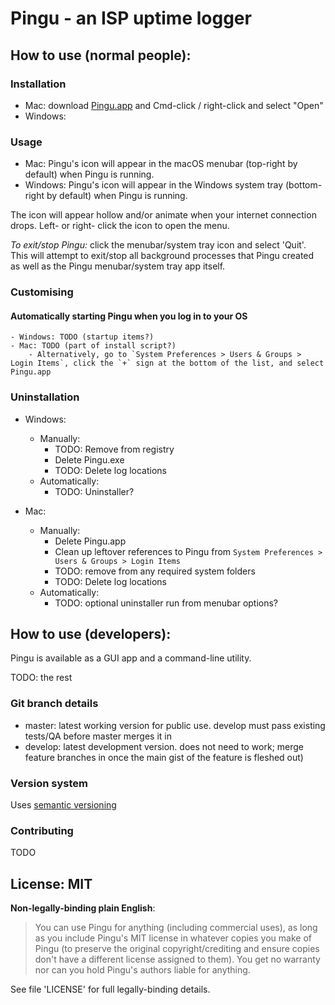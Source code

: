 # Pingu - an ISP uptime logger

## How to use (normal people):

### Installation

- Mac: download [Pingu.app]() and Cmd-click / right-click and select "Open"
- Windows:

### Usage

- Mac: Pingu's icon will appear in the macOS menubar (top-right by default) when Pingu is running. 
- Windows: Pingu's icon will appear in the Windows system tray (bottom-right by default) when Pingu is running.

The icon will appear hollow and/or animate when your internet connection drops. Left- or right- click the icon to open the menu.

*To exit/stop Pingu:* click the menubar/system tray icon and select 'Quit'. This will attempt to exit/stop all background processes that Pingu created as well as the Pingu menubar/system tray app itself.

### Customising

#### Automatically starting Pingu when you log in to your OS
	- Windows: TODO (startup items?)
	- Mac: TODO (part of install script?)
		- Alternatively, go to `System Preferences > Users & Groups > Login Items`, click the `+` sign at the bottom of the list, and select Pingu.app

### Uninstallation

- Windows: 
	- Manually:
		- TODO: Remove from registry
		- Delete Pingu.exe
		- TODO: Delete log locations
	- Automatically:
		- TODO: Uninstaller?

- Mac:
	- Manually:
		- Delete Pingu.app
		- Clean up leftover references to Pingu from `System Preferences > Users & Groups > Login Items`
		- TODO: remove from any required system folders
		- TODO: Delete log locations
	- Automatically:
		- TODO: optional uninstaller run from menubar options?

## How to use (developers):

Pingu is available as a GUI app and a command-line utility.

TODO: the rest

### Git branch details

- master: latest working version for public use. develop must pass existing tests/QA before master merges it in
- develop: latest development version. does not need to work; merge feature branches in once the main gist of the feature is fleshed out)

### Version system

Uses [semantic versioning](https://semver.org/)

### Contributing

TODO

## License: MIT

**Non-legally-binding plain English**:
> You can use Pingu for anything (including commercial uses), as long as you include Pingu's MIT license in whatever copies you make of Pingu (to preserve the original copyright/crediting and ensure copies don't have a different license assigned to them). You get no warranty nor can you hold Pingu's authors liable for anything.

See file 'LICENSE' for full legally-binding details.